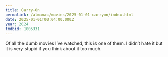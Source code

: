 ```yaml
---
title: Carry-On
permalink: /almanac/movies/2025-01-01-carryon/index.html
date: 2025-01-01T00:04:00.000Z
year: 2024
tmdbid: 1005331
---
```


Of all the dumb movies I’ve watched, this is one of them. I didn’t hate it but it is very stupid if you think about it too much.